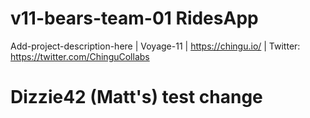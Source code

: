 # v11-bears-team-01 RidesApp

Add-project-description-here | Voyage-11 | https://chingu.io/ | Twitter: https://twitter.com/ChinguCollabs


# Dizzie42 (Matt's) test change